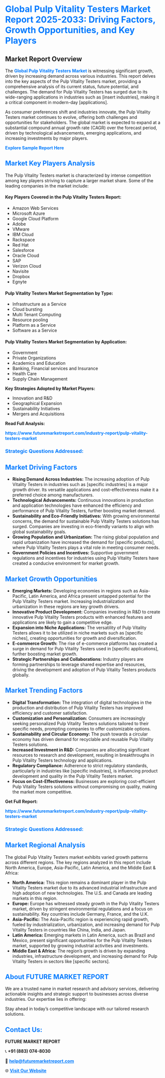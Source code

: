 <h1 style="color: #007BFF;">Global Pulp Vitality Testers Market Report 2025-2033: Driving Factors, Growth Opportunities, and Key Players</h1>

<section id="overview">
<h2>Market Report Overview</h2>
<p>The <a href="https://www.futuremarketreport.com/industry-report/pulp-vitality-testers-market" style="color: #007BFF; text-decoration: none;"><strong>Global Pulp Vitality Testers Market</strong></a> is witnessing significant growth, driven by increasing demand across various industries. This report delves into the key aspects of the Pulp Vitality Testers market, providing a comprehensive analysis of its current status, future potential, and challenges. The demand for Pulp Vitality Testers has surged due to its wide-ranging applications in industries such as [insert industries], making it a critical component in modern-day [applications].</p>
<p>As consumer preferences shift and industries innovate, the Pulp Vitality Testers market continues to evolve, offering both challenges and opportunities for stakeholders. The global market is expected to expand at a substantial compound annual growth rate (CAGR) over the forecast period, driven by technological advancements, emerging applications, and increasing investments by major players.</p>
</section>

<section id="overview">
<p><a href="https://www.futuremarketreport.com/request-sample/reportId=35459" style="color: #007BFF; text-decoration: none;"><strong>Explore Sample Report Here</strong></a></p>
</section>

<section id="key-players">
<h2 style="color: #007BFF;">Market Key Players Analysis</h2>
<p>The Pulp Vitality Testers market is characterized by intense competition among key players striving to capture a larger market share. Some of the leading companies in the market include:</p>
<h4>Key Players Covered in the Pulp Vitality Testers Report:</h4>
<ul><li>Amazon Web Services</li><li>Microsoft Azure</li><li>Google Cloud Platform</li><li>Adobe</li><li>VMware</li><li>IBM Cloud</li><li>Rackspace</li><li>Red Hat</li><li>Salesforce</li><li>Oracle Cloud</li><li>SAP</li><li>Verizon Cloud</li><li>Navisite</li><li>Dropbox</li><li>Egnyte</li></ul>
<h4>Pulp Vitality Testers Market Segmentation by Type:</h4>
<ul><li>Infrastructure as a Service</li><li>Cloud bursting</li><li>Multi Tenant Computing</li><li>Resource pooling</li><li>Platform as a Service</li><li>Software as a Service</li></ul>

<h4>Pulp Vitality Testers Market Segmentation by Application:</h4>
<ul><li>Government</li><li>Private Organizations</li><li>Academics and Education</li><li>Banking, Financial services and Insurance</li><li>Health Care</li><li>Supply Chain Management</li></ul>
<p><strong>Key Strategies Adopted by Market Players:</strong></p>
<ul>
<li>Innovation and R&D</li>
<li>Geographical Expansion</li>
<li>Sustainability Initiatives</li>
<li>Mergers and Acquisitions</li>
</ul>
</section>

<section>
<p><strong>Read Full Analysis: </strong></p><a href="https://www.futuremarketreport.com/industry-report/pulp-vitality-testers-market" style="color: #007BFF; text-decoration: none;"><strong>https://www.futuremarketreport.com/industry-report/pulp-vitality-testers-market</strong></a>
<h3 style="color: #007BFF;">Strategic Questions Addressed:</h3>
</section>

<section id="driving-factors">
<h2 style="color: #007BFF;">Market Driving Factors</h2>
<ul>
<li><strong>Rising Demand Across Industries:</strong> The increasing adoption of Pulp Vitality Testers in industries such as [specific industries] is a major growth driver. Its versatile applications and cost-effectiveness make it a preferred choice among manufacturers.</li>
<li><strong>Technological Advancements:</strong> Continuous innovations in production and application technologies have enhanced the efficiency and performance of Pulp Vitality Testers, further boosting market demand.</li>
<li><strong>Sustainability and Eco-Friendly Initiatives:</strong> With growing environmental concerns, the demand for sustainable Pulp Vitality Testers solutions has surged. Companies are investing in eco-friendly variants to align with global sustainability goals.</li>
<li><strong>Growing Population and Urbanization:</strong> The rising global population and rapid urbanization have increased the demand for [specific products], where Pulp Vitality Testers plays a vital role in meeting consumer needs.</li>
<li><strong>Government Policies and Incentives:</strong> Supportive government regulations and incentives for industries using Pulp Vitality Testers have created a conducive environment for market growth.</li>
</ul>
</section>

<section id="growth-opportunities">
<h2 style="color: #007BFF;">Market Growth Opportunities</h2>
<ul>
<li><strong>Emerging Markets:</strong> Developing economies in regions such as Asia-Pacific, Latin America, and Africa present untapped potential for the Pulp Vitality Testers market. Increasing industrialization and urbanization in these regions are key growth drivers.</li>
<li><strong>Innovative Product Development:</strong> Companies investing in R&D to create innovative Pulp Vitality Testers products with enhanced features and applications are likely to gain a competitive edge.</li>
<li><strong>Expansion into Niche Applications:</strong> The versatility of Pulp Vitality Testers allows it to be utilized in niche markets such as [specific niches], creating opportunities for growth and diversification.</li>
<li><strong>E-commerce Growth:</strong> The rise of e-commerce platforms has created a surge in demand for Pulp Vitality Testers used in [specific applications], further boosting market growth.</li>
<li><strong>Strategic Partnerships and Collaborations:</strong> Industry players are forming partnerships to leverage shared expertise and resources, driving the development and adoption of Pulp Vitality Testers products globally.</li>
</ul>
</section>

<section id="trending-factors">
<h2 style="color: #007BFF;">Market Trending Factors</h2>
<ul>
<li><strong>Digital Transformation:</strong> The integration of digital technologies in the production and distribution of Pulp Vitality Testers has improved efficiency and customer satisfaction.</li>
<li><strong>Customization and Personalization:</strong> Consumers are increasingly seeking personalized Pulp Vitality Testers solutions tailored to their specific needs, prompting companies to offer customizable options.</li>
<li><strong>Sustainability and Circular Economy:</strong> The push towards a circular economy has driven demand for recyclable and reusable Pulp Vitality Testers solutions.</li>
<li><strong>Increased Investment in R&D:</strong> Companies are allocating significant resources to research and development, resulting in breakthroughs in Pulp Vitality Testers technology and applications.</li>
<li><strong>Regulatory Compliance:</strong> Adherence to strict regulatory standards, particularly in industries like [specific industries], is influencing product development and quality in the Pulp Vitality Testers market.</li>
<li><strong>Focus on Cost-Effectiveness:</strong> Businesses are exploring cost-efficient Pulp Vitality Testers solutions without compromising on quality, making the market more competitive.</li>
</ul>
</section>

<section>
<p><strong>Get Full Report: </strong></p><a href="https://www.futuremarketreport.com/industry-report/pulp-vitality-testers-market" style="color: #007BFF; text-decoration: none;"><strong>https://www.futuremarketreport.com/industry-report/pulp-vitality-testers-market</strong></a>
<h3 style="color: #007BFF;">Strategic Questions Addressed:</h3>
</section>


<section id="regional-analysis">
<h2 style="color: #007BFF;">Market Regional Analysis</h2>
<p>The global Pulp Vitality Testers market exhibits varied growth patterns across different regions. The key regions analyzed in this report include North America, Europe, Asia-Pacific, Latin America, and the Middle East & Africa:</p>
<ul>
<li><strong>North America:</strong> This region remains a dominant player in the Pulp Vitality Testers market due to its advanced industrial infrastructure and high adoption of new technologies. The U.S. and Canada are leading markets in this region.</li>
<li><strong>Europe:</strong> Europe has witnessed steady growth in the Pulp Vitality Testers market, driven by stringent environmental regulations and a focus on sustainability. Key countries include Germany, France, and the U.K.</li>
<li><strong>Asia-Pacific:</strong> The Asia-Pacific region is experiencing rapid growth, fueled by industrialization, urbanization, and increasing demand for Pulp Vitality Testers in countries like China, India, and Japan.</li>
<li><strong>Latin America:</strong> Emerging markets in Latin America, such as Brazil and Mexico, present significant opportunities for the Pulp Vitality Testers market, supported by growing industrial activities and investments.</li>
<li><strong>Middle East & Africa:</strong> The region’s growth is driven by expanding industries, infrastructure development, and increasing demand for Pulp Vitality Testers in sectors like [specific sectors].</li>
</ul>
</section>

<footer>
<h2 style="color: #007BFF;">About FUTURE MARKET REPORT</h2>
<p>We are a trusted name in market research and advisory services, delivering actionable insights and strategic support to businesses across diverse industries. Our expertise lies in offering:</p>

<p>Stay ahead in today’s competitive landscape with our tailored research solutions.</p>

<h2 style="color: #007BFF;">Contact Us:</h2>
<p><strong>FUTURE MARKET REPORT</strong></p>
<p>📞 <strong>+91 (883) 074-8030</strong></p>
<p>📧 <strong><a href="mailto:help@futuremarketreport.com" style="color: #007BFF;">help@futuremarketreport.com</a></strong></p>
<p>🌐 <strong><a href="https://www.futuremarketreport.com/" style="color: #007BFF;">Visit Our Website</a></strong></p>
</footer>